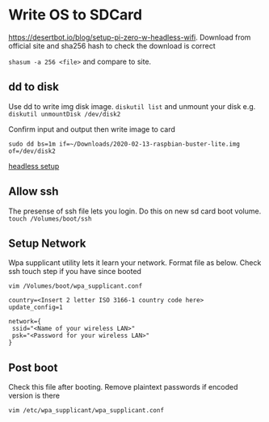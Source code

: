 # Write OS to SDCard
https://desertbot.io/blog/setup-pi-zero-w-headless-wifi. Download from official site and sha256 hash to check the download is correct

`shasum -a 256 <file>` and compare to site.

## dd to disk
Use dd to write img disk image. `diskutil list` and unmount your disk e.g. `diskutil unmountDisk /dev/disk2`

Confirm input and output then write image to card

`sudo dd bs=1m if=~/Downloads/2020-02-13-raspbian-buster-lite.img of=/dev/disk2`

[headless setup](https://www.raspberrypi.com/documentation/computers/configuration.html#setting-up-a-headless-raspberry-pi)

## Allow ssh
The presense of ssh file lets you login. Do this on new sd card boot volume. `touch /Volumes/boot/ssh`

## Setup Network
Wpa supplicant utility lets it learn your network. Format file as below. Check ssh touch step if you have since booted

`vim /Volumes/boot/wpa_supplicant.conf`

```ctrl_interface=DIR=/var/run/wpa_supplicant GROUP=netdev
country=<Insert 2 letter ISO 3166-1 country code here>
update_config=1

network={
 ssid="<Name of your wireless LAN>"
 psk="<Password for your wireless LAN>"
}
```

## Post boot
Check this file after booting. Remove plaintext passwords if encoded version is there

`vim /etc/wpa_supplicant/wpa_supplicant.conf`
